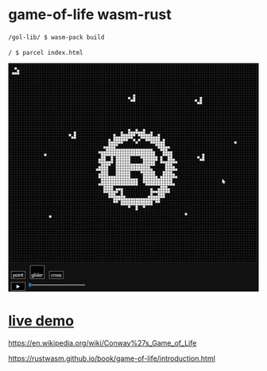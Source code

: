# game-of-life wasm-rust
`/gol-lib/ $ wasm-pack build`

`/ $ parcel index.html`

![run](.readme/run3.gif)

# [live demo](https://tomas-b.github.io/demos/gol/)



https://en.wikipedia.org/wiki/Conway%27s_Game_of_Life

https://rustwasm.github.io/book/game-of-life/introduction.html
